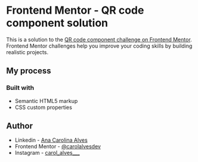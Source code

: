 # Frontend Mentor - QR code component solution

This is a solution to the [QR code component challenge on Frontend Mentor](https://www.frontendmentor.io/challenges/qr-code-component-iux_sIO_H). Frontend Mentor challenges help you improve your coding skills by building realistic projects. 

## My process

### Built with

- Semantic HTML5 markup
- CSS custom properties

## Author

- Linkedin - [Ana Carolina Alves](https://www.linkedin.com/in/ana-carolina-alves-b34a23281/)
- Frontend Mentor - [@carolalvesdev](https://www.frontendmentor.io/profile/carolalvesdev)
- Instagram - [carol_alves___](https://www.instagram.com/carol_alves___/)